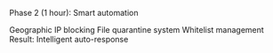  Phase 2 (1 hour): Smart automation

Geographic IP blocking
File quarantine system
Whitelist management
Result: Intelligent auto-response